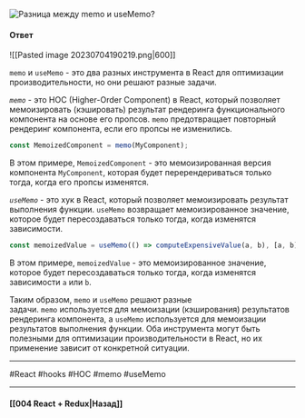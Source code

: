 ![Разница между `memo` и `useMemo`?](https://youtu.be/DgevxmyzymQ?t=166)

#### Ответ

![[Pasted image 20230704190219.png|600]]

`memo` и `useMemo` - это два разных инструмента в React для оптимизации производительности, но они решают разные задачи.

*`memo`* - это HOC (Higher-Order Component) в React, который позволяет мемоизировать (кэшировать) результат рендеринга функционального компонента на основе его пропсов. `memo` предотвращает повторный рендеринг компонента, если его пропсы не изменились.

```jsx
const MemoizedComponent = memo(MyComponent);
```

В этом примере, `MemoizedComponent` - это мемоизированная версия компонента `MyComponent`, которая будет перерендериваться только тогда, когда его пропсы изменятся.

*`useMemo`* - это хук в React, который позволяет мемоизировать результат выполнения функции. `useMemo` возвращает мемоизированное значение, которое будет пересоздаваться только тогда, когда изменятся зависимости.

```jsx
const memoizedValue = useMemo(() => computeExpensiveValue(a, b), [a, b]);
```

В этом примере, `memoizedValue` - это мемоизированное значение, которое будет пересоздаваться только тогда, когда изменятся зависимости `a` или `b`.

Таким образом, `memo` и `useMemo` решают разные задачи. `memo` используется для мемоизации (кэширования) результатов рендеринга компонента, а `useMemo` используется для мемоизации результатов выполнения функции. Оба инструмента могут быть полезными для оптимизации производительности в React, но их применение зависит от конкретной ситуации.

____
#React #hooks #HOC #memo #useMemo 

____

#### [[004 React + Redux|Назад]]